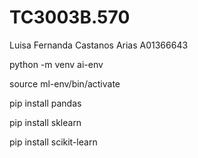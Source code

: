 # TC3003B.570

Luisa Fernanda Castanos Arias
A01366643


python -m venv ai-env  

source ml-env/bin/activate

pip install pandas

pip install sklearn

pip install scikit-learn


